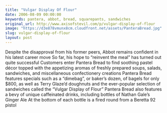 ```yaml
---
title: "Vulgar Display Of Flour"
date: 2006-08-09 00:00:00
keywords: pantera, abbot, bread, squarepants, sandwiches
original_url: http://www.axisofstevil.com/p/vulgar-display-of-flour
image: "https://d3e878vmunx8cm.cloudfront.net/assets/PanteraBread.jpg"
slug: vulgar-display-of-flour
layout: post
---
```


Despite the disapproval from his former peers, Abbot remains confident in his latest career move  So far, his hope to “reinvent the meal” has turned out quite successful  Customers enter Pantera Bread to find soothing pastel décor topped with the appetizing aromas of freshly prepared soups, salads, sandwiches, and miscellaneous confectionery creations  Pantera Bread features specials such as a “dimebag”, or baker’s dozen, of bagels for only $800, as well as Terry Glaze’d doughnuts and the ever-popular selection of sandwiches called the “Vulgar Display of Flour”  Pantera Bread also features a bevy of unique caffeinated drinks, including bottles of Nathan Gale’s Ginger Ale At the bottom of each bottle is a fired round from a Beretta 92 pistol

